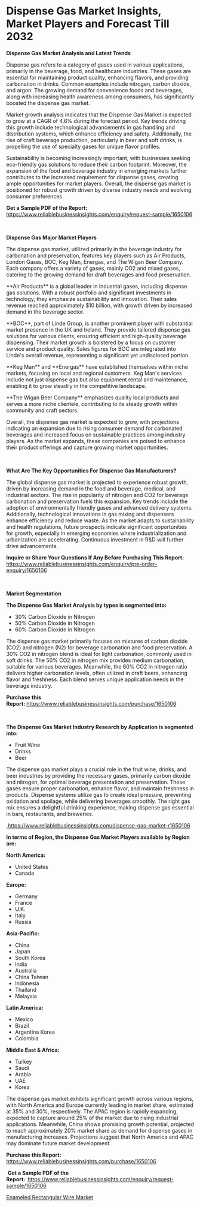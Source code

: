 <p><h1>Dispense Gas Market Insights, Market Players and Forecast Till 2032</h1></p><p><strong>Dispense Gas Market Analysis and Latest Trends</strong></p>
<p><p>Dispense gas refers to a category of gases used in various applications, primarily in the beverage, food, and healthcare industries. These gases are essential for maintaining product quality, enhancing flavors, and providing carbonation in drinks. Common examples include nitrogen, carbon dioxide, and argon. The growing demand for convenience foods and beverages, along with increasing health awareness among consumers, has significantly boosted the dispense gas market.</p><p>Market growth analysis indicates that the Dispense Gas Market is expected to grow at a CAGR of 4.6% during the forecast period. Key trends driving this growth include technological advancements in gas handling and distribution systems, which enhance efficiency and safety. Additionally, the rise of craft beverage production, particularly in beer and soft drinks, is propelling the use of specialty gases for unique flavor profiles.</p><p>Sustainability is becoming increasingly important, with businesses seeking eco-friendly gas solutions to reduce their carbon footprint. Moreover, the expansion of the food and beverage industry in emerging markets further contributes to the increased requirement for dispense gases, creating ample opportunities for market players. Overall, the dispense gas market is positioned for robust growth driven by diverse industry needs and evolving consumer preferences.</p></p>
<p><strong>Get a Sample PDF of the Report:&nbsp;</strong> <a href="https://www.reliablebusinessinsights.com/enquiry/request-sample/1650106?utm_campaign=2983&utm_medium=2&utm_source=Github&utm_content=ia&utm_term=31032025&utm_id=dispense-gas">https://www.reliablebusinessinsights.com/enquiry/request-sample/1650106</a></p>
<p>&nbsp;</p>
<p><strong>Dispense Gas Major Market Players</strong></p>
<p><p>The dispense gas market, utilized primarily in the beverage industry for carbonation and preservation, features key players such as Air Products, London Gases, BOC, Keg Man, Energas, and The Wigan Beer Company. Each company offers a variety of gases, mainly CO2 and mixed gases, catering to the growing demand for draft beverages and food preservation.</p><p>**Air Products** is a global leader in industrial gases, including dispense gas solutions. With a robust portfolio and significant investments in technology, they emphasize sustainability and innovation. Their sales revenue reached approximately $10 billion, with growth driven by increased demand in the beverage sector.</p><p>**BOC**, part of Linde Group, is another prominent player with substantial market presence in the UK and Ireland. They provide tailored dispense gas solutions for various clients, ensuring efficient and high-quality beverage dispensing. Their market growth is bolstered by a focus on customer service and product quality. Sales figures for BOC are integrated into Linde's overall revenue, representing a significant yet undisclosed portion.</p><p>**Keg Man** and **Energas** have established themselves within niche markets, focusing on local and regional customers. Keg Man's services include not just dispense gas but also equipment rental and maintenance, enabling it to grow steadily in the competitive landscape.</p><p>**The Wigan Beer Company** emphasizes quality local products and serves a more niche clientele, contributing to its steady growth within community and craft sectors.</p><p>Overall, the dispense gas market is expected to grow, with projections indicating an expansion due to rising consumer demand for carbonated beverages and increased focus on sustainable practices among industry players. As the market expands, these companies are poised to enhance their product offerings and capture growing market opportunities.</p></p>
<p>&nbsp;</p>
<p><strong>What Are The Key Opportunities For Dispense Gas Manufacturers?</strong></p>
<p><p>The global dispense gas market is projected to experience robust growth, driven by increasing demand in the food and beverage, medical, and industrial sectors. The rise in popularity of nitrogen and CO2 for beverage carbonation and preservation fuels this expansion. Key trends include the adoption of environmentally friendly gases and advanced delivery systems. Additionally, technological innovations in gas mixing and dispensers enhance efficiency and reduce waste. As the market adapts to sustainability and health regulations, future prospects indicate significant opportunities for growth, especially in emerging economies where industrialization and urbanization are accelerating. Continuous investment in R&D will further drive advancements.</p></p>
<p><strong>Inquire or Share Your Questions If Any Before Purchasing This Report:</strong> <a href="https://www.reliablebusinessinsights.com/enquiry/pre-order-enquiry/1650106?utm_campaign=2983&utm_medium=2&utm_source=Github&utm_content=ia&utm_term=31032025&utm_id=dispense-gas">https://www.reliablebusinessinsights.com/enquiry/pre-order-enquiry/1650106</a></p>
<p>&nbsp;</p>
<p><strong>Market Segmentation</strong></p>
<p><strong>The Dispense Gas Market Analysis by types is segmented into:</strong></p>
<p><ul><li>30% Carbon Dioxide in Nitrogen</li><li>50% Carbon Dioxide in Nitrogen</li><li>60% Carbon Dioxide in Nitrogen</li></ul></p>
<p><p>The dispense gas market primarily focuses on mixtures of carbon dioxide (CO2) and nitrogen (N2) for beverage carbonation and food preservation. A 30% CO2 in nitrogen blend is ideal for light carbonation, commonly used in soft drinks. The 50% CO2 in nitrogen mix provides medium carbonation, suitable for various beverages. Meanwhile, the 60% CO2 in nitrogen ratio delivers higher carbonation levels, often utilized in draft beers, enhancing flavor and freshness. Each blend serves unique application needs in the beverage industry.</p></p>
<p><strong>Purchase this Report:&nbsp;</strong><a href="https://www.reliablebusinessinsights.com/purchase/1650106?utm_campaign=2983&utm_medium=2&utm_source=Github&utm_content=ia&utm_term=31032025&utm_id=dispense-gas">https://www.reliablebusinessinsights.com/purchase/1650106</a></p>
<p>&nbsp;</p>
<p><strong>The Dispense Gas Market Industry Research by Application is segmented into:</strong></p>
<p><ul><li>Fruit Wine</li><li>Drinks</li><li>Beer</li></ul></p>
<p><p>The dispense gas market plays a crucial role in the fruit wine, drinks, and beer industries by providing the necessary gases, primarily carbon dioxide and nitrogen, for optimal beverage presentation and preservation. These gases ensure proper carbonation, enhance flavor, and maintain freshness in products. Dispense systems utilize gas to create ideal pressure, preventing oxidation and spoilage, while delivering beverages smoothly. The right gas mix ensures a delightful drinking experience, making dispense gas essential in bars, restaurants, and breweries.</p></p>
<p><a href="https://www.reliablebusinessinsights.com/dispense-gas-market-r1650106?utm_campaign=2983&utm_medium=2&utm_source=Github&utm_content=ia&utm_term=31032025&utm_id=dispense-gas">&nbsp;https://www.reliablebusinessinsights.com/dispense-gas-market-r1650106</a></p>
<p><strong>In terms of Region, the Dispense Gas Market Players available by Region are:</strong></p>
<p>
    <p> <strong> North America: </strong>
        <ul>
            <li>United States</li>
            <li>Canada</li>
        </ul>
        </p> 
    <p> <strong> Europe: </strong>
        <ul>
            <li>Germany</li>
            <li>France</li>
            <li>U.K.</li>
            <li>Italy</li>
            <li>Russia</li>
        </ul>
        </p> 
    <p> <strong> Asia-Pacific: </strong>
        <ul>
            <li>China</li>
            <li>Japan</li>
            <li>South Korea</li>
            <li>India</li>
            <li>Australia</li>
            <li>China Taiwan</li>
            <li>Indonesia</li>
            <li>Thailand</li>
            <li>Malaysia</li>
        </ul>
        </p> 
    <p> <strong> Latin America: </strong>
        <ul>
            <li>Mexico</li>
            <li>Brazil</li>
            <li>Argentina Korea</li>
            <li>Colombia</li>
        </ul>
        </p> 
    <p> <strong> Middle East & Africa: </strong>
        <ul>
            <li>Turkey</li>
            <li>Saudi</li>
            <li>Arabia</li>
            <li>UAE</li>
            <li>Korea</li>
        </ul>
    </p>
    </p>
<p><p>The dispense gas market exhibits significant growth across various regions, with North America and Europe currently leading in market share, estimated at 35% and 30%, respectively. The APAC region is rapidly expanding, expected to capture around 25% of the market due to rising industrial applications. Meanwhile, China shows promising growth potential, projected to reach approximately 20% market share as demand for dispense gases in manufacturing increases. Projections suggest that North America and APAC may dominate future market development.</p></p>
<p><strong>Purchase this Report: </strong><a href="https://www.reliablebusinessinsights.com/purchase/1650106?utm_campaign=2983&utm_medium=2&utm_source=Github&utm_content=ia&utm_term=31032025&utm_id=dispense-gas">https://www.reliablebusinessinsights.com/purchase/1650106</a></p>
<p>&nbsp;<strong>Get a Sample PDF of the Report:&nbsp;&nbsp;</strong><a href="https://www.reliablebusinessinsights.com/enquiry/request-sample/1650106?utm_campaign=2983&utm_medium=2&utm_source=Github&utm_content=ia&utm_term=31032025&utm_id=dispense-gas">https://www.reliablebusinessinsights.com/enquiry/request-sample/1650106</a></p>
<p><strong></strong></p>
<p><p><a href="https://github.com/shewlisapsai/Market-Research-Report-List-1/blob/main/enameled-rectangular-wire-market.md?utm_campaign=2983&utm_medium=2&utm_source=Github&utm_content=ia&utm_term=31032025&utm_id=dispense-gas">Enameled Rectangular Wire Market</a></p></p>